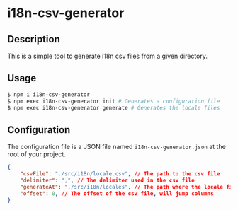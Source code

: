 # i18n-csv-generator

## Description

This is a simple tool to generate i18n csv files from a given directory.

## Usage

```bash
$ npm i i18n-csv-generator
$ npm exec i18n-csv-generator init # Generates a configuration file
$ npm exec i18n-csv-generator generate # Generates the locale files
```

## Configuration

The configuration file is a JSON file named `i18n-csv-generator.json` at the root of your project.

```json
{
    "csvFile": "./src/i18n/locale.csv", // The path to the csv file
    "delimiter": ",", // The delimiter used in the csv file
    "generateAt": "./src/i18n/locales", // The path where the locale files will be generated
    "offset": 0, // The offset of the csv file, will jump columns
}
```